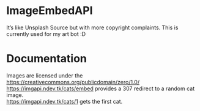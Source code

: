# ImageEmbedAPI
It’s like Unsplash Source but with more copyright complaints.
This is currently used for my art bot :D
# Documentation
Images are licensed under the https://creativecommons.org/publicdomain/zero/1.0/  
https://imgapi.ndev.tk/cats/embed provides a 307 redirect to a random cat image.  
https://imgapi.ndev.tk/cats/1 gets the first cat.
